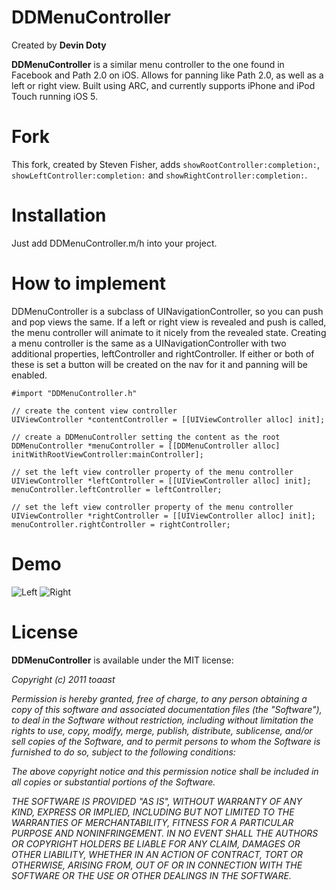 # DDMenuController

Created by **Devin Doty**

**DDMenuController** is a similar menu controller to the one found in Facebook and Path 2.0 on iOS. Allows for panning like Path 2.0, as well as a left or right view. Built using ARC, and currently supports iPhone and iPod Touch running iOS 5. 

# Fork

This fork, created by Steven Fisher, adds `showRootController:completion:`, `showLeftController:completion:` and `showRightController:completion:`.

# Installation

Just add DDMenuController.m/h into your project.

# How to implement

DDMenuController is a subclass of UINavigationController, so you can push and pop views the same. If a left or right view is revealed and push is called, the menu controller will animate to it nicely from the revealed state. Creating a menu controller is the same as a UINavigationController with two additional properties, leftController and rightController. If either or both of these is set a button will be created on the nav for it and panning will be enabled.

	#import "DDMenuController.h"

	// create the content view controller
	UIViewController *contentController = [[UIViewController alloc] init];
	
	// create a DDMenuController setting the content as the root
    DDMenuController *menuController = [[DDMenuController alloc] initWithRootViewController:mainController];

	// set the left view controller property of the menu controller
    UIViewController *leftController = [[UIViewController alloc] init];
    menuController.leftController = leftController;

	// set the left view controller property of the menu controller
    UIViewController *rightController = [[UIViewController alloc] init];
    menuController.rightController = rightController;

# Demo

![Left](https://github.com/devindoty/DDMenuController/blob/master/DDMenuController/DDMenuController/DemoImages/left.png)
![Right](https://github.com/devindoty/DDMenuController/blob/master/DDMenuController/DDMenuController/DemoImages/right.png)


# License

**DDMenuController** is available under the MIT license:

*Copyright (c) 2011 toaast*

*Permission is hereby granted, free of charge, to any person obtaining a copy*
*of this software and associated documentation files (the "Software"), to deal*
*in the Software without restriction, including without limitation the rights*
*to use, copy, modify, merge, publish, distribute, sublicense, and/or sell*
*copies of the Software, and to permit persons to whom the Software is*
*furnished to do so, subject to the following conditions:*

*The above copyright notice and this permission notice shall be included in*
*all copies or substantial portions of the Software.*

*THE SOFTWARE IS PROVIDED "AS IS", WITHOUT WARRANTY OF ANY KIND, EXPRESS OR*
*IMPLIED, INCLUDING BUT NOT LIMITED TO THE WARRANTIES OF MERCHANTABILITY,*
*FITNESS FOR A PARTICULAR PURPOSE AND NONINFRINGEMENT. IN NO EVENT SHALL THE*
*AUTHORS OR COPYRIGHT HOLDERS BE LIABLE FOR ANY CLAIM, DAMAGES OR OTHER*
*LIABILITY, WHETHER IN AN ACTION OF CONTRACT, TORT OR OTHERWISE, ARISING FROM,*
*OUT OF OR IN CONNECTION WITH THE SOFTWARE OR THE USE OR OTHER DEALINGS IN*
*THE SOFTWARE.*